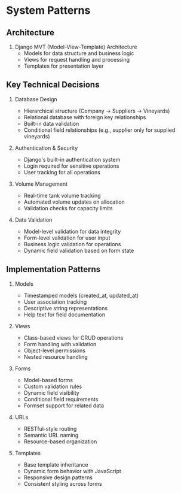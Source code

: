 # System Patterns

## Architecture
1. Django MVT (Model-View-Template) Architecture
   - Models for data structure and business logic
   - Views for request handling and processing
   - Templates for presentation layer

## Key Technical Decisions
1. Database Design
   - Hierarchical structure (Company → Suppliers → Vineyards)
   - Relational database with foreign key relationships
   - Built-in data validation
   - Conditional field relationships (e.g., supplier only for supplied vineyards)

2. Authentication & Security
   - Django's built-in authentication system
   - Login required for sensitive operations
   - User tracking for all operations

3. Volume Management
   - Real-time tank volume tracking
   - Automated volume updates on allocation
   - Validation checks for capacity limits

4. Data Validation
   - Model-level validation for data integrity
   - Form-level validation for user input
   - Business logic validation for operations
   - Dynamic field validation based on form state

## Implementation Patterns
1. Models
   - Timestamped models (created_at, updated_at)
   - User association tracking
   - Descriptive string representations
   - Help text for field documentation

2. Views
   - Class-based views for CRUD operations
   - Form handling with validation
   - Object-level permissions
   - Nested resource handling

3. Forms
   - Model-based forms
   - Custom validation rules
   - Dynamic field visibility
   - Conditional field requirements
   - Formset support for related data

4. URLs
   - RESTful-style routing
   - Semantic URL naming
   - Resource-based organization

5. Templates
   - Base template inheritance
   - Dynamic form behavior with JavaScript
   - Responsive design patterns
   - Consistent styling across forms
